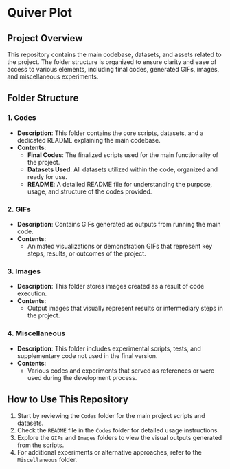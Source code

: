# Quiver Plot

## Project Overview
This repository contains the main codebase, datasets, and assets related to the project. The folder structure is organized to ensure clarity and ease of access to various elements, including final codes, generated GIFs, images, and miscellaneous experiments.

## Folder Structure

### 1. **Codes**
   - **Description**: This folder contains the core scripts, datasets, and a dedicated README explaining the main codebase.
   - **Contents**:
     - **Final Codes**: The finalized scripts used for the main functionality of the project.
     - **Datasets Used**: All datasets utilized within the code, organized and ready for use.
     - **README**: A detailed README file for understanding the purpose, usage, and structure of the codes provided.

### 2. **GIFs**
   - **Description**: Contains GIFs generated as outputs from running the main code.
   - **Contents**:
     - Animated visualizations or demonstration GIFs that represent key steps, results, or outcomes of the project.

### 3. **Images**
   - **Description**: This folder stores images created as a result of code execution.
   - **Contents**:
     - Output images that visually represent results or intermediary steps in the project.

### 4. **Miscellaneous**
   - **Description**: This folder includes experimental scripts, tests, and supplementary code not used in the final version.
   - **Contents**:
     - Various codes and experiments that served as references or were used during the development process.

## How to Use This Repository
1. Start by reviewing the `Codes` folder for the main project scripts and datasets.
2. Check the `README` file in the `Codes` folder for detailed usage instructions.
3. Explore the `GIFs` and `Images` folders to view the visual outputs generated from the scripts.
4. For additional experiments or alternative approaches, refer to the `Miscellaneous` folder.
